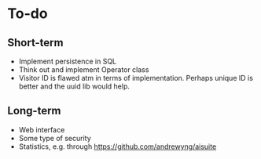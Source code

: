 # To-do
## Short-term
- Implement persistence in SQL
- Think out and implement Operator class
- Visitor ID is flawed atm in terms of implementation. Perhaps unique ID is better and the uuid lib would help.

## Long-term
- Web interface
- Some type of security
- Statistics, e.g. through https://github.com/andrewyng/aisuite
